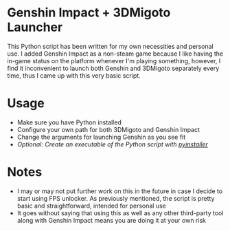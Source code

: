 # Genshin Impact + 3DMigoto Launcher
This Python script has been written for my own necessities and personal use. I added Genshin Impact as a non-steam game because I like having the in-game status on the platform whenever I'm playing something, however, I find it inconvenient to launch both Genshin and 3DMigoto separately every time, thus I came up with this very basic script.

# Usage
- Make sure you have Python installed
- Configure your own path for both 3DMigoto and Genshin Impact
- Change the arguments for launching Genshin as you see fit
- _Optional: Create an executable of the Python script with [pyinstaller](https://pyinstaller.org/en/stable/)_

# Notes
- I may or may not put further work on this in the future in case I decide to start using FPS unlocker. As previously mentioned, the script is pretty basic and straightforward, intended for personal use
- It goes without saying that using this as well as any other third-party tool along with Genshin Impact means you are doing it at your own risk
